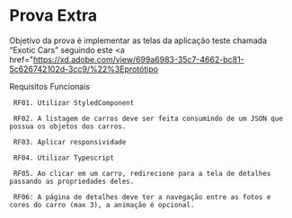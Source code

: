 # Prova Extra

Objetivo da prova é implementar as telas da aplicação teste chamada “Exotic Cars” seguindo este
<a href="https://xd.adobe.com/view/699a6983-35c7-4662-bc81-5c626742102d-3cc9/%22%3Eprotótipo</a>

Requisitos Funcionais

     RF01. Utilizar StyledComponent

     RF02. A listagem de carros deve ser feita consumindo de um JSON que possua os objetos dos carros.

     RF03. Aplicar responsividade

     RF04. Utilizar Typescript

     RF05. Ao clicar em um carro, redirecione para a tela de detalhes passando as propriedades deles.

     RF06: A página de detalhes deve ter a navegação entre as fotos e cores do carro (max 3), a animação é opcional.
